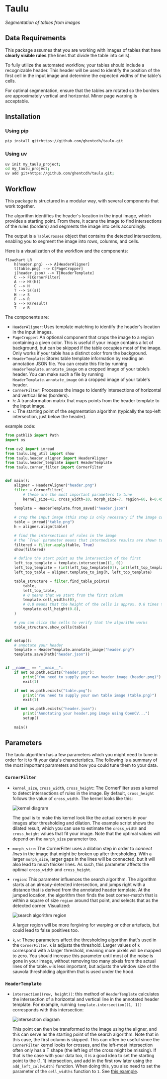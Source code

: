 # Taulu
_Segmentation of tables from images_

## Data Requirements 

This package assumes that you are working with images of tables that have **clearly visible rules** (the lines that divide the table into cells).

To fully utilize the automated workflow, your tables should include a recognizable header. This header will be used to identify the position of the first cell in the input image and determine the expected widths of the table's cells.

For optimal segmentation, ensure that the tables are rotated so the borders are approximately vertical and horizontal. Minor page warping is acceptable.


## Installation

### Using pip
```sh
pip install git+https://github.com/ghentcdh/taulu.git
```

### Using uv
```sh
uv init my_taulu_project;
cd my_taulu_project;
uv add git+https://github.com/ghentcdh/taulu.git;
```


## Workflow

This package is structured in a modular way, with several components that work together.

The algorithm identifies the header's location in the input image, which provides a starting point. From there, it scans the image to find intersections of the rules (borders) and segments the image into cells accordingly.

The output is a `TableCrosses` object that contains the detected intersections, enabling you to segment the image into rows, columns, and cells.

Here is a visualization of the workflow and the components:

```mermaid
flowchart LR
    h(header.png) --> A[HeaderAligner]
    t(table.png) --> C[PageCropper]
    j(header.json) --> T[HeaderTemplate]
    C --> F[CornerFilter]
    A --> H((h))
    C --> H
    T --> S((s))
    H --> S
    F --> R
    S --> R(result)
    T --> R
```

The components are:

- `HeaderAligner`: Uses template matching to identify the header's location in the input images.
- `PageCropper`: An optional component that crops the image to a region containing a given color. This is useful if your image contains a lot of background, but can be skipped if the table occupies most of the image. Only works if your table has a distinct color from the background.
- `HeaderTemplate`: Stores table template information by reading an annotation JSON file. You can create this file by running `HeaderTemplate.annotate_image` on a cropped image of your table’s header.
You can make such a file by running `HeaderTemplate.annotate_image` on a cropped image of your table's header.
- `CornerFilter`: Processes the image to identify intersections of horizontal and vertical lines (borders).
- `h`: A transformation matrix that maps points from the header template to the input image.
- `s`: The starting point of the segmentation algorithm (typically the top-left intersection, just below the header).

example code:

```py
from pathlib import Path
import os

from cv2 import imread
from taulu.img_util import show
from taulu.header_aligner import HeaderAligner
from taulu.header_template import HeaderTemplate
from taulu.corner_filter import CornerFilter


def main():
    aligner = HeaderAligner("header.png")
    filter = CornerFilter(
        # these are the most important parameters to tune
        kernel_size=41, cross_width=10, morph_size=7, region=60, k=0.45
    )
    template = HeaderTemplate.from_saved("header.json")

    # crop the input image (this step is only necessary if the image contains more than just the table)
    table = imread("table.png")
    h = aligner.align(table)

    # find the intersections of rules in the image
    # the `True` parameter means that intermediate results are shown too, for debugging and parameter tuning
    filtered = filter.apply(table, True)
    show(filtered)

    # define the start point as the intersection of the first
    left_top_template = template.intersection((1, 0))
    left_top_template = (int(left_top_template[0]), int(left_top_template[1])) # round the floats to integers
    left_top_table = aligner.template_to_img(h, left_top_template)

    table_structure = filter.find_table_points(
        table,
        left_top_table,
        # 0 means that we start from the first column 
        template.cell_widths(0),
        # 0.8 means that the height of the cells is approx. 0.8 times the height of the header 
        template.cell_height(0.8),
    )

    # you can click the cells to verify that the algorithm works
    table_structure.show_cells(table)


def setup():
    # annotate your header 
    template = HeaderTemplate.annotate_image("header.png")
    template.save(Path("header.json"))


if __name__ == "__main__":
    if not os.path.exists("header.png"):
        print("You need to supply your own header image (header.png)")
        exit(1)

    if not os.path.exists("table.png"):
        print("You need to supply your own table image (table.png)")
        exit(1)

    if not os.path.exists("header.json"):
        print("Annotating your header.png image using OpenCV...")
        setup()
        
    main()
```

## Parameters

The taulu algorithm has a few parameters which you might need to tune in order for it to fit your data's characteristics.
The following is a summary of the most important parameters and how you could tune them to your data.

### `CornerFilter`

- `kernel_size`, `cross_width`, `cross_height`: The CornerFilter uses a kernel to detect intersections of rules in the image. By default, `cross_height` follows the value of `cross_width`. The kernel looks like this:

  ![kernel diagram](./data/kernel.svg)

  The goal is to make this kernel look like the actual corners in your images after thresholding and dilation. The example script shows the dilated result, which you can use to estimate the `cross_width` and `cross_height` values that fit your image.
  Note that the optimal values will depend on the `morph_size` parameter too.
- `morph_size`: The CornerFilter uses a dilation step in order to _connect lines_ in the image that might be broken up after thresholding. With a larger `morph_size`, larger gaps in the lines will be connected, but it will also lead to much thicker lines. As such, this parameter affects the optimal `cross_width` and `cross_height`.
- `region`: This parameter influences the search algorithm. The algorithm starts at an already-detected intersection, and jumps right with a distance that is derived from the annotated header template. At the jumped location, the algorithm then finds the best corner-match that is within a square of size `region` around that point, and selects that as the detected corner. Visualized:

  ![search algorithm region](./data/search.svg)

  A larger region will be more forgiving for warping or other artefacts, but could lead to false positives too.
- `k`, `w`: These parameters affect the thresholding algorithm that's used in the `CornerFilter`. `k` is adjusts the threshold. Larger values of `k` correspond with a larger threshold, meaning more pixels will be mapped to zero. You should increase this parameter until most of the noise is gone in your image, without removing too many pixels from the actual lines of the table. `w` is less important, but adjusts the window size of the sauvola thresholding algorithm that is used under the hood.

### `HeaderTemplate`

- `intersection((row, height))`: this method of `HeaderTemplate` calculates the intersection of a horizontal and vertical line in the annotated header template. For example, running `template.intersection((1, 1))` corresponds with this intersection:

  ![intersection diagram](./data/intersect.svg)

  This point can then be transformed to the image using the aligner, and this can serve as the starting point of the search algorithm. Note that in this case, the first column is skipped. This can often be useful since the `CornerFilter` kernel looks for crosses, and the left-most intersection often only has a T shape (the left leg of the cross might be missing).
  If that is the case with your data too, it is a good idea to set the starting point to the (1, 1) intersection, and add in the first row later using the `add_left_col(width)` function. When doing this, you also need to set the parameter of the `cell_widths` function to `1`. See [this example](./examples/with_col_offset.py).
